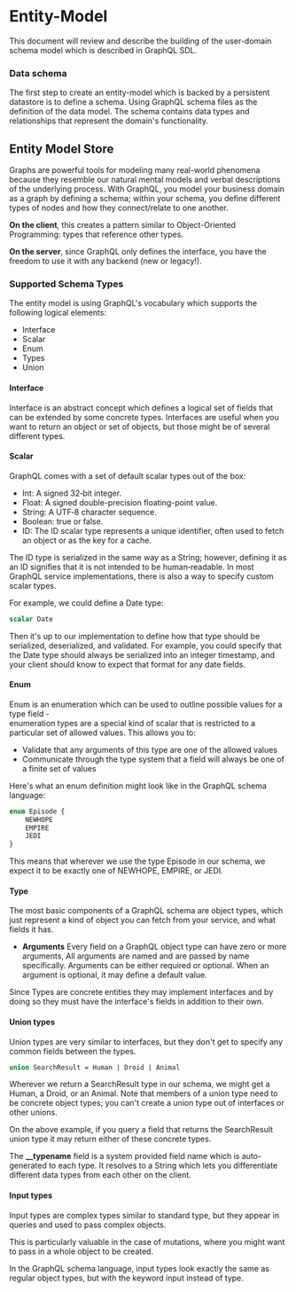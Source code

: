 # Entity-Model
This document will review and describe the building of the user-domain schema model which is described in GraphQL SDL.

### Data schema
The first step to create an entity-model which is backed by a persistent datastore is to define a schema. Using GraphQL schema files as the definition of the data model.
The schema contains data types and relationships that represent the domain's functionality.

## Entity Model Store
Graphs are powerful tools for modeling many real-world phenomena because they resemble our natural mental models and verbal descriptions of the underlying process.
With GraphQL, you model your business domain as a graph by defining a schema; within your schema, you define different types of nodes and how they connect/relate to one another.

**On the client**, this creates a pattern similar to Object-Oriented Programming: types that reference other types.

**On the server**, since GraphQL only defines the interface, you have the freedom to use it with any backend (new or legacy!).

### Supported Schema Types
The entity model is using GraphQL's vocabulary which supports the following logical elements:
  - Interface
  - Scalar
  - Enum
  - Types
  - Union

#### Interface
Interface is an abstract concept which defines a logical set of fields that can be extended by some concrete types.
Interfaces are useful when you want to return an object or set of objects, but those might be of several different types.

#### Scalar
GraphQL comes with a set of default scalar types out of the box:

 - Int: A signed 32‐bit integer.
 - Float: A signed double-precision floating-point value.
 - String: A UTF‐8 character sequence.
 - Boolean: true or false.
 - ID: The ID scalar type represents a unique identifier, often used to fetch an object or as the key for a cache.

The ID type is serialized in the same way as a String; however, defining it as an ID signifies that it is not intended to be human‐readable.
In most GraphQL service implementations, there is also a way to specify custom scalar types. 

For example, we could define a Date type:

```graphql
scalar Date
```

Then it's up to our implementation to define how that type should be serialized, deserialized, and validated.
For example, you could specify that the Date type should always be serialized into an integer timestamp, and your client should know to expect that format for any date fields.

#### Enum
Enum is an enumeration which can be used to outline possible values for a type field -  
enumeration types are a special kind of scalar that is restricted to a particular set of allowed values. This allows you to:

 - Validate that any arguments of this type are one of the allowed values
 - Communicate through the type system that a field will always be one of a finite set of values
  
Here's what an enum definition might look like in the GraphQL schema language:
```graphql
enum Episode {
    NEWHOPE
    EMPIRE
    JEDI
}
```

This means that wherever we use the type Episode in our schema, we expect it to be exactly one of NEWHOPE, EMPIRE, or JEDI.

#### Type
The most basic components of a GraphQL schema are object types, which just represent a kind of object you can fetch from your service, and what fields it has.
 - **Arguments**
Every field on a GraphQL object type can have zero or more arguments, All arguments are named and are passed by name specifically. 
Arguments can be either required or optional. When an argument is optional, it may define a default value.

Since Types are concrete entities they may implement interfaces and by doing so they must have the interface's fields in addition to their own.

#### Union types
Union types are very similar to interfaces, but they don't get to specify any common fields between the types.

```graphql
union SearchResult = Human | Droid | Animal
```
Wherever we return a SearchResult type in our schema, we might get a Human, a Droid, or an Animal. 
Note that members of a union type need to be concrete object types; you can't create a union type out of interfaces or other unions.

On the above example, if you query a field that returns the SearchResult union type it may return either of these concrete types.

The **__typename** field is a system provided field name which is auto-generated to each type. It resolves to a String which lets you differentiate different data types from each other on the client.

#### Input types
Input types are complex types similar to standard type, but they appear in queries and used to pass complex objects.

This is particularly valuable in the case of mutations, where you might want to pass in a whole object to be created. 

In the GraphQL schema language, input types look exactly the same as regular object types, but with the keyword input instead of type.